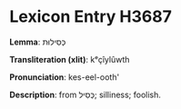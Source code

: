# Lexicon Entry H3687

**Lemma**: כְּסִילוּת

**Transliteration (xlit)**: kᵉçîylûwth

**Pronunciation**: kes-eel-ooth'

**Description**:
from כְּסִיל; silliness; foolish.
